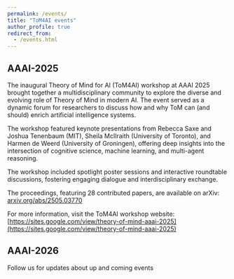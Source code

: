 ```yaml
---
permalink: /events/
title: "ToM4AI events"
author_profile: true
redirect_from: 
  - /events.html
---
```


## AAAI-2025

The inaugural Theory of Mind for AI (ToM4AI) workshop at AAAI 2025 brought together a multidisciplinary community to explore the diverse and evolving role of Theory of Mind in modern AI. The event served as a dynamic forum for researchers to discuss how and why ToM can (and should) enrich artificial intelligence systems.

The workshop featured keynote presentations from Rebecca Saxe and Joshua Tenenbaum (MIT), Sheila McIlraith (University of Toronto), and Harmen de Weerd (University of Groningen), offering deep insights into the intersection of cognitive science, machine learning, and multi-agent reasoning.

The workshop included spotlight poster sessions and interactive roundtable discussions, fostering engaging dialogue and interdisciplinary exchange.

The proceedings, featuring 28 contributed papers, are available on arXiv: [arxiv.org/abs/2505.03770](https://arxiv.org/abs/2505.03770)

For more information, visit the ToM4AI workshop website: [https://sites.google.com/view/theory-of-mind-aaai-2025](https://sites.google.com/view/theory-of-mind-aaai-2025)

## AAAI-2026

Follow us for updates about up and coming events
